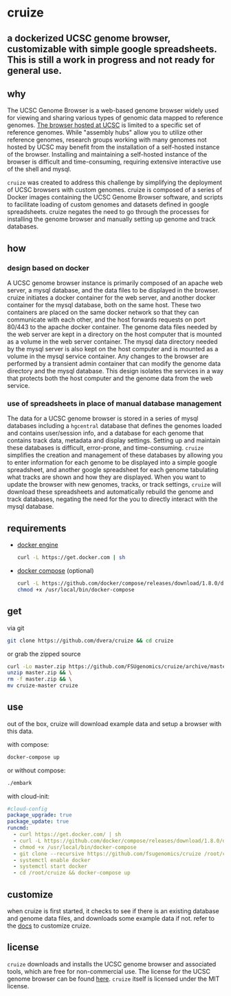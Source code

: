 # cruize

## a dockerized UCSC genome browser, customizable with simple google spreadsheets. This is still a work in progress and not ready for general use.

## why

The UCSC Genome Browser is a web-based genome browser widely used for viewing and sharing various types of genomic data mapped to reference genomes. [The browser hosted at UCSC](https://genome.ucsc.edu) is limited to a specific set of reference genomes. While "assembly hubs" allow you to utilize other reference genomes, research groups working with many genomes not hosted by UCSC may benefit from the installation of a self-hosted instance of the browser. Installing and maintaining a self-hosted instance of the browser is difficult and time-consuming, requiring extensive interactive use of the shell and mysql.

`cruize` was created to address this challenge by simplifying the deployment of UCSC browsers with custom genomes. cruize is composed of a series of Docker images containing the UCSC Genome Browser software, and scripts to facilitate loading of custom genomes and datasets defined in google spreadsheets. cruize negates the need to go through the processes for installing the genome browser and manually setting up genome and track databases.

## how

### design based on docker

A UCSC genome browser instance is primarily composed of an apache web server, a mysql database, and the data files to be displayed in the browser. cruize initiates a docker container for the web server, and another docker container for the mysql database, both on the same host. These two containers are placed on the same docker network so that they can communicate with each other, and the host forwards requests on port 80/443 to the apache docker container. The genome data files needed by the web server are kept in a directory on the host computer that is mounted as a volume in the web server container. The mysql data directory needed by the mysql server is also kept on the host computer and is mounted as a volume in the mysql service container. Any changes to the browser are performed by a transient admin container that can modify the genome data directory and the mysql database. This design isolates the services in a way that protects both the host computer and the genome data from the web service.

### use of spreadsheets in place of manual database management

The data for a UCSC genome browser is stored in a series of mysql databases including a `hgcentral` database that defines the genomes loaded and contains user/session info, and a database for each genome that contains track data, metadata and display settings. Setting up and maintain these databases is difficult, error-prone, and time-consuming. `cruize` simplifies the creation and management of these databases by allowing you to enter information for each genome to be displayed into a simple google spreadsheet, and another google spreadsheet for each genome tabulating what tracks are shown and how they are displayed. When you want to update the browser with new genomes, tracks, or track settings, `cruize` will download these spreadsheets and automatically rebuild the genome and track databases, negating the need for the you to directly interact with the mysql database.

## requirements

- [docker engine](https://www.docker.com/)

  ```bash
  curl -L https://get.docker.com | sh
  ```

- [docker compose](https://www.docker.com/products/docker-compose) (optional)

  ```bash
  curl -L https://github.com/docker/compose/releases/download/1.8.0/docker-compose-`uname -s`-`uname -m` > /usr/local/bin/docker-compose && \
  chmod +x /usr/local/bin/docker-compose
  ```

## get

via git

```bash
git clone https://github.com/dvera/cruize && cd cruize
```

or grab the zipped source

```bash
curl -Lo master.zip https://github.com/FSUgenomics/cruize/archive/master.zip && \
unzip master.zip && \
rm -f master.zip && \
mv cruize-master cruize
```

## use

out of the box, cruize will download example data and setup a browser with this data.

with compose:
```bash
docker-compose up
```

or without compose:
```bash
./embark
```

with cloud-init:

```yaml
#cloud-config
package_upgrade: true
package_update: true
runcmd:
  - curl https://get.docker.com/ | sh
  - curl -L https://github.com/docker/compose/releases/download/1.8.0/docker-compose-`uname -s`-`uname -m` > /usr/local/bin/docker-compose
  - chmod +x /usr/local/bin/docker-compose
  - git clone --recursive https://github.com/fsugenomics/cruize /root/cruize
  - systemctl enable docker
  - systemctl start docker
  - cd /root/cruize && docker-compose up
```

## customize

when cruize is first started, it checks to see if there is an existing database and genome data files, and downloads some example data if not. refer to the [docs](http://dvera.github.io/cruize) to customize cruize.

## license

`cruize` downloads and installs the UCSC genome browser and associated tools, which are free for non-commercial use. The license for the UCSC genome browser can be found [here](https://genome-store.ucsc.edu/). `cruize` itself is licensed under the MIT license.
